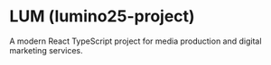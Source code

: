 # LUM (lumino25-project)

A modern React TypeScript project for media production and digital marketing services.
